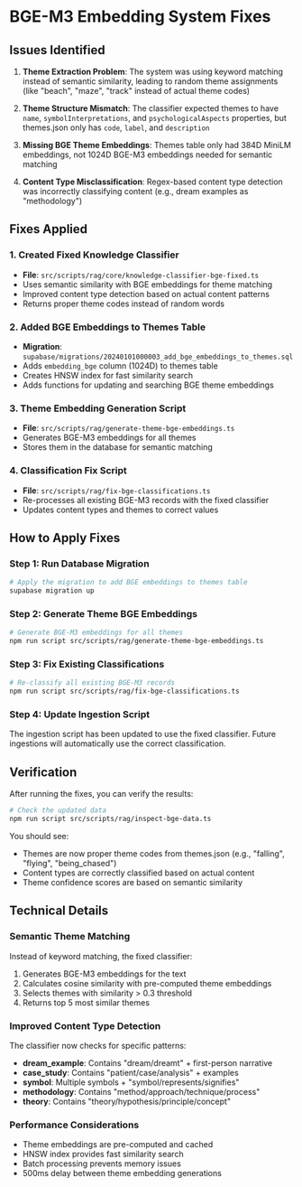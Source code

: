 # BGE-M3 Embedding System Fixes

## Issues Identified

1. **Theme Extraction Problem**: The system was using keyword matching instead of semantic similarity, leading to random theme assignments (like "beach", "maze", "track" instead of actual theme codes)

2. **Theme Structure Mismatch**: The classifier expected themes to have `name`, `symbolInterpretations`, and `psychologicalAspects` properties, but themes.json only has `code`, `label`, and `description`

3. **Missing BGE Theme Embeddings**: Themes table only had 384D MiniLM embeddings, not 1024D BGE-M3 embeddings needed for semantic matching

4. **Content Type Misclassification**: Regex-based content type detection was incorrectly classifying content (e.g., dream examples as "methodology")

## Fixes Applied

### 1. Created Fixed Knowledge Classifier
- **File**: `src/scripts/rag/core/knowledge-classifier-bge-fixed.ts`
- Uses semantic similarity with BGE embeddings for theme matching
- Improved content type detection based on actual content patterns
- Returns proper theme codes instead of random words

### 2. Added BGE Embeddings to Themes Table
- **Migration**: `supabase/migrations/20240101000003_add_bge_embeddings_to_themes.sql`
- Adds `embedding_bge` column (1024D) to themes table
- Creates HNSW index for fast similarity search
- Adds functions for updating and searching BGE theme embeddings

### 3. Theme Embedding Generation Script
- **File**: `src/scripts/rag/generate-theme-bge-embeddings.ts`
- Generates BGE-M3 embeddings for all themes
- Stores them in the database for semantic matching

### 4. Classification Fix Script
- **File**: `src/scripts/rag/fix-bge-classifications.ts`
- Re-processes all existing BGE-M3 records with the fixed classifier
- Updates content types and themes to correct values

## How to Apply Fixes

### Step 1: Run Database Migration
```bash
# Apply the migration to add BGE embeddings to themes table
supabase migration up
```

### Step 2: Generate Theme BGE Embeddings
```bash
# Generate BGE-M3 embeddings for all themes
npm run script src/scripts/rag/generate-theme-bge-embeddings.ts
```

### Step 3: Fix Existing Classifications
```bash
# Re-classify all existing BGE-M3 records
npm run script src/scripts/rag/fix-bge-classifications.ts
```

### Step 4: Update Ingestion Script
The ingestion script has been updated to use the fixed classifier. Future ingestions will automatically use the correct classification.

## Verification

After running the fixes, you can verify the results:

```bash
# Check the updated data
npm run script src/scripts/rag/inspect-bge-data.ts
```

You should see:
- Themes are now proper theme codes from themes.json (e.g., "falling", "flying", "being_chased")
- Content types are correctly classified based on actual content
- Theme confidence scores are based on semantic similarity

## Technical Details

### Semantic Theme Matching
Instead of keyword matching, the fixed classifier:
1. Generates BGE-M3 embeddings for the text
2. Calculates cosine similarity with pre-computed theme embeddings
3. Selects themes with similarity > 0.3 threshold
4. Returns top 5 most similar themes

### Improved Content Type Detection
The classifier now checks for specific patterns:
- **dream_example**: Contains "dream/dreamt" + first-person narrative
- **case_study**: Contains "patient/case/analysis" + examples
- **symbol**: Multiple symbols + "symbol/represents/signifies"
- **methodology**: Contains "method/approach/technique/process"
- **theory**: Contains "theory/hypothesis/principle/concept"

### Performance Considerations
- Theme embeddings are pre-computed and cached
- HNSW index provides fast similarity search
- Batch processing prevents memory issues
- 500ms delay between theme embedding generations